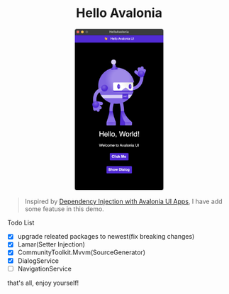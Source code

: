 <div align="center">

# Hello Avalonia


<img src="assets/Snipaste_2023-11-02_16-40-08.png" alt="drawing" style="width:200px;"/>

</div>

> Inspired by [Dependency Injection with Avalonia UI Apps](https://khalidabuhakmeh.com/dependency-injection-with-avalonia-ui-apps), I have add some featuse in this demo.

Todo List

- [x] upgrade releated packages to newest(fix breaking changes)
- [x] Lamar(Setter Injection)
- [x] CommunityToolkit.Mvvm(SourceGenerator)
- [x] DialogService
- [ ] NavigationService

that's all, enjoy yourself!

